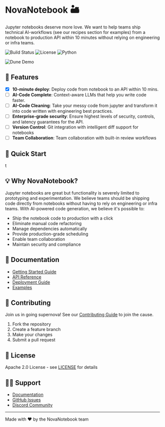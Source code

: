 # NovaNotebook 🏜️

Jupyter notebooks deserve more love. We want to help teams ship technical AI-workflows (see our recipes section for examples) from a notebook to production API within 10 minutes without relying on engineering or infra teams.

![Build Status](https://img.shields.io/badge/build-passing-brightgreen) 
![License](https://img.shields.io/badge/license-MIT-blue)
![Python](https://img.shields.io/badge/python-3.8%2B-blue)

<img src="/api/placeholder/800/400" alt="Dune Demo" />

## 🌟 Features

- [x] **10-minute deploy**: Deploy code from notebook to an API within 10 mins.
- [ ] **AI-Code Complete**: Context-aware LLMs that help you write code faster.
- [ ] **AI-Code Cleaning**: Take your messy code from jupyter and transform it into code written with engineering best practices.
- [ ] **Enterprise-grade security**: Ensure highest levels of security, controls, and latency guarantees for the API.
- [ ] **Version Control**: Git integration with intelligent diff support for notebooks
- [ ] **Team Collaboration**: Team collaboration with built-in review workflows

## 🚀 Quick Start
t

## 💡 Why NovaNotebook?

Jupyter notebooks are great but functionality is severely limited to prototyping and experimentation. We believe teams should be shipping code directly from notebooks without having to rely on engineering or infra teams. With AI-powered code generation, we believe it's possible to:

- Ship the notebook code to production with a click
- Eliminate manual code refactoring 
- Manage dependencies automatically
- Provide production-grade scheduling
- Enable team collaboration
- Maintain security and compliance

## 📖 Documentation

- [Getting Started Guide](docs/getting-started.md)
- [API Reference](docs/api-reference.md)
- [Deployment Guide](docs/deployment.md)
- [Examples](examples/)

## 🤝 Contributing

Join us in going supernova! See our [Contributing Guide](CONTRIBUTING.md) to join the cause.

1. Fork the repository
2. Create a feature branch
3. Make your changes
4. Submit a pull request

## 📜 License

Apache 2.0 License - see [LICENSE](LICENSE) for details

## 🙋‍♀️ Support

- [Documentation](docs/)
- [GitHub Issues](https://github.com/yourusername/dune/issues)
- [Discord Community]()

---

Made with ❤️ by the NovaNotebook team